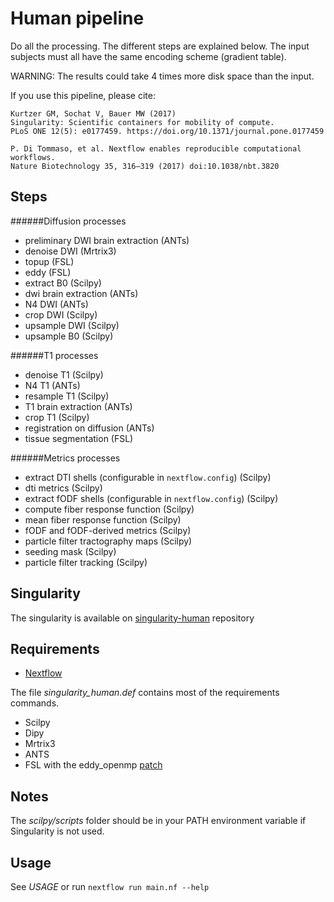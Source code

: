 Human pipeline
==============

Do all the processing. The different steps are explained below. The input subjects
must all have the same encoding scheme (gradient table).

WARNING: The results could take 4 times more disk space than the input.

If you use this pipeline, please cite:

```
Kurtzer GM, Sochat V, Bauer MW (2017)
Singularity: Scientific containers for mobility of compute.
PLoS ONE 12(5): e0177459. https://doi.org/10.1371/journal.pone.0177459

P. Di Tommaso, et al. Nextflow enables reproducible computational workflows.
Nature Biotechnology 35, 316–319 (2017) doi:10.1038/nbt.3820
```

Steps
-----

######Diffusion processes
- preliminary DWI brain extraction (ANTs)
- denoise DWI (Mrtrix3)
- topup (FSL)
- eddy (FSL)
- extract B0 (Scilpy)
- dwi brain extraction (ANTs)
- N4 DWI (ANTs)
- crop DWI (Scilpy)
- upsample DWI (Scilpy)
- upsample B0 (Scilpy)

######T1 processes
- denoise T1 (Scilpy)
- N4 T1 (ANTs)
- resample T1 (Scilpy)
- T1 brain extraction (ANTs)
- crop T1 (Scilpy)
- registration on diffusion (ANTs)
- tissue segmentation (FSL)

######Metrics processes
- extract DTI shells (configurable in `nextflow.config`) (Scilpy)
- dti metrics (Scilpy)
- extract fODF shells (configurable in `nextflow.config`) (Scilpy)
- compute fiber response function (Scilpy)
- mean fiber response function (Scilpy)
- fODF and fODF-derived metrics (Scilpy)
- particle filter tractography maps (Scilpy)
- seeding mask (Scilpy)
- particle filter tracking (Scilpy)

Singularity
-----------
The singularity is available on
[singularity-human](https://bitbucket.org/sciludes/singularity-human/src/master/) repository
 
Requirements
------------

- [Nextflow](https://www.nextflow.io)

The file _singularity_human.def_ contains most of the requirements commands.

- Scilpy
- Dipy
- Mrtrix3
- ANTS
- FSL with the eddy_openmp
[patch](https://fsl.fmrib.ox.ac.uk/fsldownloads/patches/eddy-patch-fsl-5.0.9/centos6/)

Notes
-----

The _scilpy/scripts_ folder should be in your PATH environment variable if
Singularity is not used.

Usage
-----

See *USAGE* or run `nextflow run main.nf --help`
